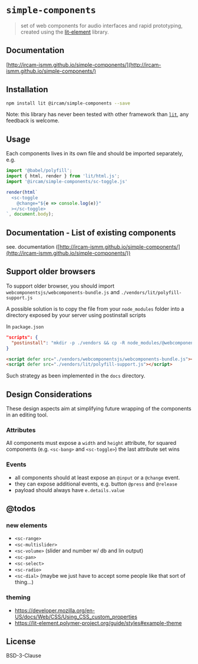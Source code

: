 # `simple-components`

> set of web components for audio interfaces and rapid prototyping, created using the [lit-element](https://lit-element.polymer-project.org/) library.

## Documentation

[http://ircam-ismm.github.io/simple-components/](http://ircam-ismm.github.io/simple-components/)

## Installation

```sh
npm install lit @ircam/simple-components --save
```

Note: this library has never been tested with other framework than [`lit`](https://lit.dev/docs/releases/upgrade/), any feedback is welcome.

## Usage

Each components lives in its own file and should be imported separately, e.g.

```js 
import '@babel/polyfill';
import { html, render } from 'lit/html.js';
import '@ircam/simple-components/sc-toggle.js'

render(html`
  <sc-toggle
    @change="${e => console.log(e)}"
  ></sc-toggle>
`, document.body);
```

## Documentation - List of existing components

see. documentation ([http://ircam-ismm.github.io/simple-components/](http://ircam-ismm.github.io/simple-components/))

## Support older browsers

To support older browser, you should import `webcomponentsjs/webcomponents-bundle.js` and `./vendors/lit/polyfill-support.js`

A possible solution is to copy the file from your `node_modules` folder into a directory
exposed by your server using postinstall scripts

In `package.json`

```json
"scripts": {
  "postinstall": "mkdir -p ./vendors && cp -R node_modules/@webcomponents/webcomponentsjs ./vendors/ && cp -R node_modules/lit ./vendors/",
}
```

```html
<script defer src="./vendors/webcomponentsjs/webcomponents-bundle.js"></script>
<script defer src="./vendors/lit/polyfill-support.js"></script> 
```

Such strategy as been implemented in the `docs` directory.

## Design Considerations

These design aspects aim at simplifying future wrapping of the components in an editing tool.

### Attributes

All components must expose a `width` and `height` attribute, for squared components (e.g. `<sc-bang>` and `<sc-toggle>`) the last attribute set wins

### Events

- all components should at least expose an `@input` or a `@change` event.
- they can expose additional events, e.g. button `@press` and `@release`
- payload should always have `e.details.value`

## @todos

### new elements

- `<sc-range>`
- `<sc-multislider>`
- `<sc-volume>` (slider and number w/ db and lin output)
- `<sc-pan>`
- `<sc-select>`
- `<sc-radio>`
- `<sc-dial>` (maybe we just have to accept some people like that sort of thing...)

### theming
  + https://developer.mozilla.org/en-US/docs/Web/CSS/Using_CSS_custom_properties
  + https://lit-element.polymer-project.org/guide/styles#example-theme

## License

BSD-3-Clause
